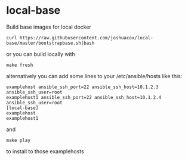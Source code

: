 # local-base

Build base images for local docker

```
curl https://raw.githubusercontent.com/joshuacox/local-base/master/bootstrapbase.sh|bash
```

or you can build locally with

```
make fresh
```


alternatively you can add some lines to your /etc/ansible/hosts like this:

```
examplehost ansible_ssh_port=22 ansible_ssh_host=10.1.2.3 ansible_ssh_user=root
examplehost1 ansible_ssh_port=22 ansible_ssh_host=10.1.2.4 ansible_ssh_user=root
[local-base]
examplehost
examplehost1
```

and

```
make play
```

to install to those examplehosts
